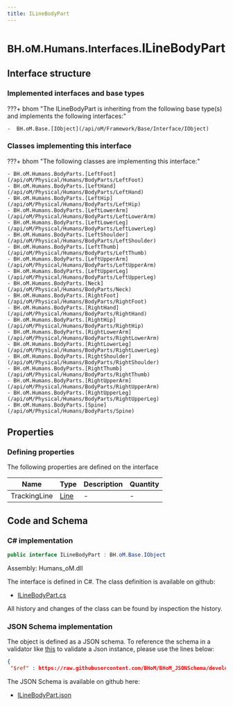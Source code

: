 ```yaml
---
title: ILineBodyPart
---
```


# <small>BH.oM.Humans.Interfaces.</small>**ILineBodyPart**



## Interface structure

### Implemented interfaces and base types

???+ bhom "The ILineBodyPart is inheriting from the following base type(s) and implements the following interfaces:"

    -  BH.oM.Base.[IObject](/api/oM/Framework/Base/Interface/IObject)


### Classes implementing this interface

???+ bhom "The following classes are implementing this interface:"

    - BH.oM.Humans.BodyParts.[LeftFoot](/api/oM/Physical/Humans/BodyParts/LeftFoot)
    - BH.oM.Humans.BodyParts.[LeftHand](/api/oM/Physical/Humans/BodyParts/LeftHand)
    - BH.oM.Humans.BodyParts.[LeftHip](/api/oM/Physical/Humans/BodyParts/LeftHip)
    - BH.oM.Humans.BodyParts.[LeftLowerArm](/api/oM/Physical/Humans/BodyParts/LeftLowerArm)
    - BH.oM.Humans.BodyParts.[LeftLowerLeg](/api/oM/Physical/Humans/BodyParts/LeftLowerLeg)
    - BH.oM.Humans.BodyParts.[LeftShoulder](/api/oM/Physical/Humans/BodyParts/LeftShoulder)
    - BH.oM.Humans.BodyParts.[LeftThumb](/api/oM/Physical/Humans/BodyParts/LeftThumb)
    - BH.oM.Humans.BodyParts.[LeftUpperArm](/api/oM/Physical/Humans/BodyParts/LeftUpperArm)
    - BH.oM.Humans.BodyParts.[LeftUpperLeg](/api/oM/Physical/Humans/BodyParts/LeftUpperLeg)
    - BH.oM.Humans.BodyParts.[Neck](/api/oM/Physical/Humans/BodyParts/Neck)
    - BH.oM.Humans.BodyParts.[RightFoot](/api/oM/Physical/Humans/BodyParts/RightFoot)
    - BH.oM.Humans.BodyParts.[RightHand](/api/oM/Physical/Humans/BodyParts/RightHand)
    - BH.oM.Humans.BodyParts.[RightHip](/api/oM/Physical/Humans/BodyParts/RightHip)
    - BH.oM.Humans.BodyParts.[RightLowerArm](/api/oM/Physical/Humans/BodyParts/RightLowerArm)
    - BH.oM.Humans.BodyParts.[RightLowerLeg](/api/oM/Physical/Humans/BodyParts/RightLowerLeg)
    - BH.oM.Humans.BodyParts.[RightShoulder](/api/oM/Physical/Humans/BodyParts/RightShoulder)
    - BH.oM.Humans.BodyParts.[RightThumb](/api/oM/Physical/Humans/BodyParts/RightThumb)
    - BH.oM.Humans.BodyParts.[RightUpperArm](/api/oM/Physical/Humans/BodyParts/RightUpperArm)
    - BH.oM.Humans.BodyParts.[RightUpperLeg](/api/oM/Physical/Humans/BodyParts/RightUpperLeg)
    - BH.oM.Humans.BodyParts.[Spine](/api/oM/Physical/Humans/BodyParts/Spine)


## Properties



### Defining properties

The following properties are defined on the interface

| Name             | Type             | Description      | Quantity         |
|------------------|------------------|------------------|------------------|
| TrackingLine | [Line](/api/oM/Dimensional/Geometry/Curve/Line) | - | - |


## Code and Schema

### C# implementation

``` C# title="C#"
public interface ILineBodyPart : BH.oM.Base.IObject
```

Assembly: Humans_oM.dll

The interface is defined in C#. The class definition is available on github:

- [ILineBodyPart.cs](https://github.com/BHoM/BHoM/blob/develop/Humans_oM/Interfaces\ILineBodyPart.cs)

All history and changes of the class can be found by inspection the history.
### JSON Schema implementation

The object is defined as a JSON schema. To reference the schema in a validator like [this](https://www.jsonschemavalidator.net/) to validate a Json instance, please use the lines below:

``` json title="JSON Schema"
{
 "$ref" : https://raw.githubusercontent.com/BHoM/BHoM_JSONSchema/develop/Humans_oM/Interfaces/ILineBodyPart.json}
```

The JSON Schema is available on github here:

- [ILineBodyPart.json](https://github.com/BHoM/BHoM_JSONSchema/blob/develop/Humans_oM/Interfaces/ILineBodyPart.json)
